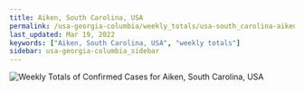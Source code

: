```yaml
---
title: Aiken, South Carolina, USA
permalink: /usa-georgia-columbia/weekly_totals/usa-south_carolina-aiken-weekly_totals.html
last_updated: Mar 19, 2022
keywords: ["Aiken, South Carolina, USA", "weekly totals"]
sidebar: usa-georgia-columbia_sidebar
---
```


![Weekly Totals of Confirmed Cases for Aiken, South Carolina, USA](/covid_tracker/images/graphs/usa-south_carolina-aiken-weekly_totals_graph.png)
